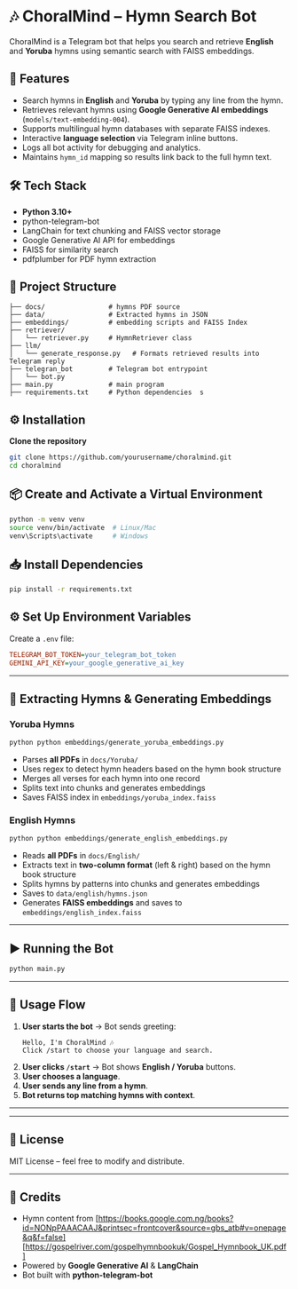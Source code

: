 # 🎶 ChoralMind – Hymn Search Bot

ChoralMind is a Telegram bot that helps you search and retrieve **English** and **Yoruba** hymns using semantic search with FAISS embeddings.

## 📌 Features
- Search hymns in **English** and **Yoruba** by typing any line from the hymn.
- Retrieves relevant hymns using **Google Generative AI embeddings** (`models/text-embedding-004`).
- Supports multilingual hymn databases with separate FAISS indexes.
- Interactive **language selection** via Telegram inline buttons.
- Logs all bot activity for debugging and analytics.
- Maintains `hymn_id` mapping so results link back to the full hymn text.

## 🛠 Tech Stack
- **Python 3.10+**
- python-telegram-bot
- LangChain for text chunking and FAISS vector storage
- Google Generative AI API for embeddings
- FAISS for similarity search
- pdfplumber for PDF hymn extraction

## 📂 Project Structure
```
├── docs/                # hymns PDF source  
├── data/                # Extracted hymns in JSON  
├── embeddings/          # embedding scripts and FAISS Index  
├── retriever/  
│   └── retriever.py     # HymnRetriever class  
├── llm/  
│   └── generate_response.py   # Formats retrieved results into Telegram reply  
├── telegran_bot         # Telegram bot entrypoint  
│   └── bot.py  
├── main.py              # main program  
├── requirements.txt     # Python dependencies  s

```

## ⚙️ Installation
**Clone the repository**
```bash
git clone https://github.com/yourusername/choralmind.git
cd choralmind
```

## 📦 Create and Activate a Virtual Environment
```bash
python -m venv venv
source venv/bin/activate  # Linux/Mac
venv\Scripts\activate     # Windows
```

## 📥 Install Dependencies
```bash
pip install -r requirements.txt
```

## ⚙️ Set Up Environment Variables
Create a `.env` file:
```ini
TELEGRAM_BOT_TOKEN=your_telegram_bot_token
GEMINI_API_KEY=your_google_generative_ai_key
```

---

## 📜 Extracting Hymns & Generating Embeddings

### Yoruba Hymns
```bash
python python embeddings/generate_yoruba_embeddings.py
```
- Parses **all PDFs** in `docs/Yoruba/`
- Uses regex to detect hymn headers based on the hymn book structure
- Merges all verses for each hymn into one record
- Splits text into chunks and generates embeddings
- Saves FAISS index in `embeddings/yoruba_index.faiss`

### English Hymns
```bash
python python embeddings/generate_english_embeddings.py
```
- Reads **all PDFs** in `docs/English/`
- Extracts text in **two-column format** (left & right) based on the hymn book structure
- Splits hymns by patterns into chunks and generates embeddings
- Saves to `data/english/hymns.json`
- Generates **FAISS embeddings** and saves to `embeddings/english_index.faiss`

---

## ▶️ Running the Bot
```bash
python main.py
```

---

## 💬 Usage Flow
1. **User starts the bot** → Bot sends greeting:
    ```vbnet
    Hello, I'm ChoralMind 🎶
    Click /start to choose your language and search.
    ```
2. **User clicks `/start`** → Bot shows **English / Yoruba** buttons.
3. **User chooses a language**.
4. **User sends any line from a hymn**.
5. **Bot returns top matching hymns with context**.

---

---

## 📜 License
MIT License – feel free to modify and distribute.

---

## 🙌 Credits
- Hymn content from [https://books.google.com.ng/books?id=NONpPAAACAAJ&printsec=frontcover&source=gbs_atb#v=onepage&q&f=false]
                    [https://gospelriver.com/gospelhymnbookuk/Gospel_Hymnbook_UK.pdf]
- Powered by **Google Generative AI** & **LangChain**
- Bot built with **python-telegram-bot**

